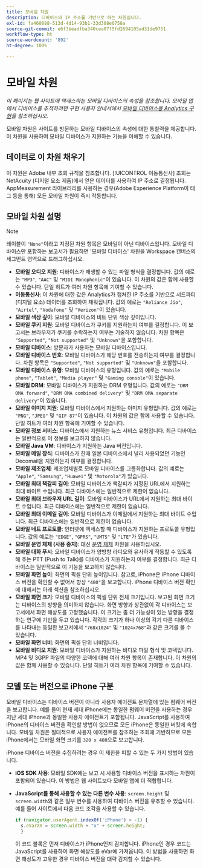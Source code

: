 ```yaml
---
title: 모바일 차원
description: 디바이스의 IP 주소를 기반으로 하는 차원입니다.
exl-id: fa460888-513d-4d14-93b1-33d308e0758a
source-git-commit: e6f3beadfba340cea07f5fd2694105ad31de9751
workflow-type: ht
source-wordcount: '892'
ht-degree: 100%

---
```


# 모바일 차원

*이 페이지는 웹 사이트에 액세스하는 모바일 디바이스의 속성을 참조합니다. 모바일 앱에서 디바이스를 추적하려면 구현 사용자 안내서에서 [모바일 디바이스용 Analytics 구현](/help/implement/mobile-device-sdk.md)을 참조하십시오.*

모바일 차원은 사이트를 방문하는 모바일 디바이스의 속성에 대한 통찰력을 제공합니다. 이 차원을 사용하여 모바일 디바이스가 지원하는 기능을 이해할 수 있습니다.

## 데이터로 이 차원 채우기

이 차원은 Adobe 내부 조회 규칙을 참조합니다. [!UICONTROL 이동통신사] 조회는 NetAcuity (디지털 요소 제품)에서 얻은 데이터를 사용하여 IP 주소로 결정됩니다.
AppMeasurement 라이브러리를 사용하는 경우(Adobe Experience Platform이 태그 등을 통해) 모든 모바일 차원이 즉시 작동합니다.

## 모바일 차원 설명

>[!NOTE]
>
>레이블이 `"None"`이라고 지정된 차원 항목은 모바일이 아닌 디바이스입니다. 모바일 디바이스만 포함하는 보고서가 필요하면 &#39;모바일 디바이스&#39; 차원을 Workspace 캔버스의 세그먼트 영역으로 드래그하십시오.

* **모바일 오디오 지원**: 디바이스가 재생할 수 있는 파일 형식을 결정합니다. 값의 예로는 `"MP3"`, `"AAC"` 및 `"MIDI Monophonic"`이 있습니다. 이 차원의 값은 함께 사용할 수 있습니다. 단일 히트가 여러 차원 항목에 기여할 수 있습니다.
* **이동통신사**: 이 차원에 대한 값은 Analytics가 캡처한 IP 주소를 기반으로 서드파티 (디지털 요소) 데이터를 조회하여 채워집니다. 값의 예로는 `"Reliance Jio"`, `"Airtel"`, `"Vodafone"` 및 `"Verizon"`이 있습니다.
* **모바일 색상 깊이**: 모바일 디바이스의 비트 단위 색상 깊이입니다.
* **모바일 쿠키 지원**: 모바일 디바이스가 쿠키를 지원하는지 여부를 결정합니다. 이 보고서는 브라우저가 쿠키를 수락하는지 여부는 기술하지 않습니다. 차원 항목은 `"Supported"`, `"Not supported"` 및 `"Unknown"`을 포함합니다.
* **모바일 디바이스**: 방문자가 사용하는 모바일 디바이스입니다.
* **모바일 디바이스 번호**: 모바일 디바이스가 해당 번호를 전송하는지 여부를 결정합니다. 차원 항목은 `"Supported"`, `"Not supported"` 및 `"Unknown"`을 포함합니다.
* **모바일 디바이스 유형**: 모바일 디바이스의 유형입니다. 값의 예로는 `"Mobile phone"`, `"Tablet"`, `"Media player"` 및 `"Gaming console"`이 있습니다.
* **모바일 DRM**: 모바일 디바이스가 지원하는 DRM 유형입니다. 값의 예로는 `"DRM OMA forward"`, `"DRM OMA combined delivery"` 및 `"DRM OMA separate delivery"`이 있습니다.
* **모바일 이미지 지원**: 모바일 디바이스에서 지원하는 이미지 유형입니다. 값의 예로는 `"PNG"`, `"JPEG"` 및 `"GIF 87"`이 있습니다. 이 차원의 값은 함께 사용할 수 있습니다. 단일 히트가 여러 차원 항목에 기여할 수 있습니다.
* **모바일 정보 서비스**: 디바이스에서 지원하는 뉴스 서비스 유형입니다. 최근 디바이스는 일반적으로 이 정보를 보고하지 않습니다.
* **모바일 Java VM**: 디바이스가 지원하는 Java 버전입니다.
* **모바일 메일 장식**: 디바이스가 한때 일본 디바이스에서 널리 사용되었던 기능인 Decomail을 지원하는지 여부를 결정합니다.
* **모바일 제조업체**: 제조업체별로 모바일 디바이스를 그룹화합니다. 값의 예로는 `"Apple"`, `"Samsung"`, `"Huawei"` 및 `"Motorola"`가 있습니다.
* **모바일 최대 책갈피 길이**: 모바일 디바이스가 책갈피가 지정된 URL에서 지원하는 최대 바이트 수입니다. 최근 디바이스에는 일반적으로 제한이 없습니다.
* **모바일 최대 브라우저 URL 길이**: 모바일 디바이스가 URL에서 지원하는 최대 바이트 수입니다. 최근 디바이스에는 일반적으로 제한이 없습니다.
* **모바일 최대 이메일 길이**: 모바일 디바이스가 이메일에서 지원하는 최대 바이트 수입니다. 최근 디바이스에는 일반적으로 제한이 없습니다.
* **모바일 네트 프로토콜**: 인터넷에 액세스할 때 디바이스가 지원하는 프로토콜 유형입니다. 값의 예로는 `"EDGE"`, `"GPRS"`, `"UMTS"` 및 `"LTE"`가 있습니다.
* **모바일 운영 체제 (사용 중지)**: 대신 [운영 체제](operating-systems.md) 차원을 사용하십시오.
* **모바일 대화 푸시**: 모바일 디바이스가 양방향 라디오와 유사하게 작동할 수 있도록 해 주는 PTT (Push to Talk)를 디바이스가 지원하는지 여부를 결정합니다. 최근 디바이스는 일반적으로 이 기능을 보고하지 않습니다.
* **모바일 화면 높이**: 화면의 픽셀 단위 높이입니다. 참고로, iPhone은 iPhone 디바이스 버전을 확인할 수 없어서 항상 `"480"`을 보고합니다. iPhone 디바이스 버전 확인에 대해서는 아래 섹션을 참조하십시오.
* **모바일 화면 크기**: 모바일 디바이스의 픽셀 단위 전체 크기입니다. 보고된 화면 크기는 디바이스의 방향을 의미하지 않습니다. 화면 방향과 상관없이 각 디바이스는 보고서에서 화면 해상도를 고정했습니다. 이 크기는 좀 더 가능성이 있는 방향을 결정하는 연구에 기반을 두고 있습니다. 각각의 크기가 하나 이상의 각기 다른 디바이스를 나타내는 동일한 보고서에서 `"768x1024"` 및 `"1024x768"`과 같은 크기를 볼 수 있습니다.
* **모바일 화면 너비**: 화면의 픽셀 단위 너비입니다.
* **모바일 비디오 지원**: 모바일 디바이스가 지원하는 비디오 파일 형식 및 코덱입니다. MP4 및 3GPP 파일의 다양한 코덱에 대해 여러 차원 항목이 존재합니다. 이 차원의 값은 함께 사용할 수 있습니다. 단일 히트가 여러 차원 항목에 기여할 수 있습니다.

## 모델 또는 버전으로 iPhone 구분

모바일 디바이스는 디바이스 버전이 아니라 사용자 에이전트 문자열에 있는 펌웨어 버전을 보고합니다. 예를 들어 현재 세대 iPhone에는 동일한 펌웨어 버전을 사용하는 경우 지난 세대 iPhone과 동일한 사용자 에이전트가 포함됩니다. JavaScript를 사용하여 iPhone의 디바이스 버전을 확인할 방법이 없으므로 모든 iPhone은 동일한 버킷에 속합니다. 모바일 차원은 절대적으로 사용자 에이전트를 참조하는 조회에 기반하므로 모든 iPhone에서는 모바일 화면 크기를 `320 x 480`으로 보고합니다.

iPhone 디바이스 버전을 수집하려는 경우 이 제한을 피할 수 있는 두 가지 방법이 있습니다.

* **iOS SDK 사용**: 모바일 SDK에는 보고 시 사용할 디바이스 버전을 표시하는 차원이 포함되어 있습니다. 이 방법은 웹 사이트보다 모바일 앱에 더 적합합니다.
* **JavaScript를 통해 사용할 수 있는 다른 변수 사용**: `screen.height` 및 `screen.width`와 같은 일부 변수를 사용하여 디바이스 버전을 유추할 수 있습니다. 예를 들어 사이트에서 다음 코드 조각을 사용할 수 있습니다.

   ```js
   if (navigator.userAgent.indexOf('iPhone') > -1) {
     s.eVarXX = screen.width + "x" + screen.height;
     }
   ```

   이 코드 블록은 먼저 디바이스가 iPhone인지 감지합니다. iPhone인 경우 코드는 JavaScript를 사용하여 화면 해상도를 eVar에 가져옵니다. 이 방법을 사용하면 화면 해상도가 고유한 경우 디바이스 버전을 대략 감지할 수 있습니다.
